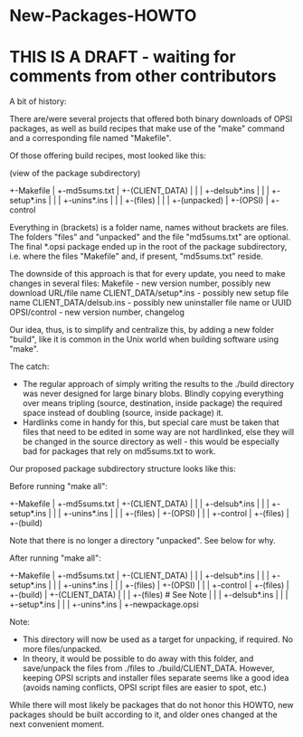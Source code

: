 # New-Packages-HOWTO

# THIS IS A DRAFT - waiting for comments from other contributors

A bit of history:

There are/were several projects that offered both binary downloads of OPSI packages, as well as build recipes that make use of the "make" command and a corresponding file named "Makefile".

Of those offering build recipes, most looked like this:

(view of the package subdirectory)

+-Makefile
|
+-md5sums.txt
|
+-(CLIENT_DATA)
| |
| +-delsub*.ins
| |
| +-setup*.ins
| |
| +-unins*.ins
| |
| +-(files)
|   |
|   +-(unpacked)
|
+-(OPSI)
  |
  +-control

Everything in (brackets) is a folder name, names without brackets are files.
The folders "files" and "unpacked" and the file "md5sums.txt" are optional.
The final *.opsi package ended up in the root of the package subdirectory, i.e. where the files "Makefile" and, if present, "md5sums.txt" reside.

The downside of this approach is that for every update, you need to make changes in several files:
Makefile - new version number, possibly new download URL/file name
CLIENT_DATA/setup*.ins - possibly new setup file name
CLIENT_DATA/delsub.ins - possibly new uninstaller file name or UUID
OPSI/control - new version number, changelog

Our idea, thus, is to simplify and centralize this, by adding a new folder "build", like it is common in the Unix world when building software using "make".

The catch:
* The regular approach of simply writing the results to the ./build directory was never designed for large binary blobs. Blindly copying everything over means tripling (source, destination, inside package) the required space instead of doubling (source, inside package) it.
* Hardlinks come in handy for this, but special care must be taken that files that need to be edited in some way are not hardlinked, else they will be changed in the source directory as well - this would be especially bad for packages that rely on md5sums.txt to work.

Our proposed package subdirectory structure looks like this:

Before running "make all":

+-Makefile
|
+-md5sums.txt
|
+-(CLIENT_DATA)
| |
| +-delsub*.ins
| |
| +-setup*.ins
| |
| +-unins*.ins
| |
| +-(files)
|
+-(OPSI)
| |
| +-control
|
+-(files)
|
+-(build)

Note that there is no longer a directory "unpacked". See below for why.


After running "make all":

+-Makefile
|
+-md5sums.txt
|
+-(CLIENT_DATA)
| |
| +-delsub*.ins
| |
| +-setup*.ins
| |
| +-unins*.ins
| |
| +-(files)
|
+-(OPSI)
| |
| +-control
|
+-(files)
|
+-(build)
  |
  +-(CLIENT_DATA)
  | |
  | +-(files) # See Note
  | |
  | +-delsub*.ins
  | |
  | +-setup*.ins
  | |
  | +-unins*.ins
  |
  +-newpackage.opsi

Note: 
* This directory will now be used as a target for unpacking, if required. No more files/unpacked.
* In theory, it would be possible to do away with this folder, and save/unpack the files from ./files to ./build/CLIENT_DATA. However, keeping OPSI scripts and installer files separate seems like a good idea (avoids naming conflicts, OPSI script files are easier to spot, etc.)

While there will most likely be packages that do not honor this HOWTO, new packages should be built according to it, and older ones changed at the next convenient moment.

